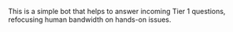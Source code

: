 This is a simple bot that helps to answer incoming Tier 1 questions, refocusing human bandwidth on hands-on issues.
